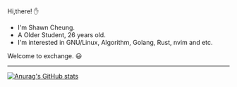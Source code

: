 
Hi,there! ✋
    
* I'm Shawn Cheung.
* A Older Student, 26 years old.
* I'm interested in GNU/Linux, Algorithm, Golang, Rust, nvim and etc.
    
Welcome to exchange. 😃

---

[![Anurag's GitHub stats](https://github-readme-stats.vercel.app/api?username=cloud-mist&show_icons=true&theme=onedark)](https://github.com/anuraghazra/github-readme-stats)
